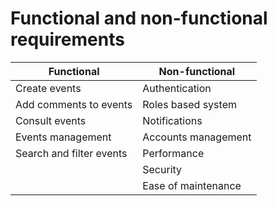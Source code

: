 # Functional and non-functional requirements

| Functional               | Non-functional      |
| ------------------------ | ------------------- |
| Create events            | Authentication      |
| Add comments to events   | Roles based system  |
| Consult events           | Notifications       |
| Events management        | Accounts management |
| Search and filter events | Performance         |
|                          | Security            |
|                          | Ease of maintenance |
